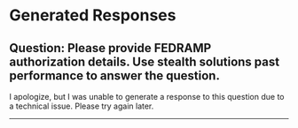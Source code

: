 # Generated Responses

## Question: Please provide FEDRAMP authorization details. Use stealth solutions past performance to answer the question.

I apologize, but I was unable to generate a response to this question due to a technical issue. Please try again later.

---


